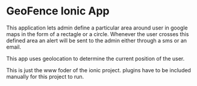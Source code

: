 GeoFence Ionic App
=====================

This application lets admin define a particular area around user in google maps in the form of a rectagle or a circle.
Whenever the user crosses this defined area an alert will be sent to the admin either through a sms or an email.

This app uses geolocation to determine the current position of the user.   

This is just the www foder of the ionic project.
plugins have to be included manually for this project to run. 
